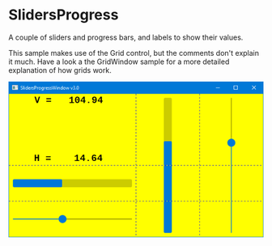 # SlidersProgress

A couple of sliders and progress bars, and labels to show their values.

This sample makes use of the Grid control, but the comments don't explain it much. Have a look a the GridWindow sample for a more detailed
explanation of how grids work.

![Sliders and progress bars.](ScreenCap.png "Sliders and progress bars.")